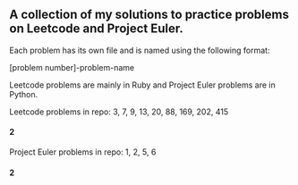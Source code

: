 <h2>A collection of my solutions to practice problems on Leetcode and Project Euler. </h2>

<p>Each problem has its own file and is named using the following format:
<p>[problem number]-problem-name

<p>Leetcode problems are mainly in Ruby and Project Euler problems are in Python.

<p>Leetcode problems in repo: 3, 7, 9, 13, 20, 88, 169, 202, 415 <h4>2</h4>
<p>Project Euler problems in repo: 1, 2, 5, 6<h4>2</h4>
